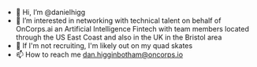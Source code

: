 - 👋 Hi, I’m @danielhigg
- 👀 I’m interested in networking with technical talent on behalf of OnCorps.ai an Artificial Intelligence Fintech with team members located through the US East Coast and also in the UK in the Bristol area
- 🌱 If I'm not recruiting, I'm likely out on my quad skates
- 📫 How to reach me dan.higginbotham@oncorps.io

<!---
danielhigg/danielhigg is a ✨ special ✨ repository because its `README.md` (this file) appears on your GitHub profile.
You can click the Preview link to take a look at your changes.
--->
